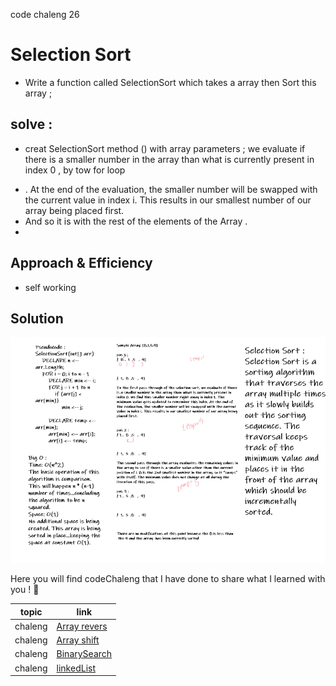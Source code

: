  code chaleng 26

 # Selection Sort
 
<!-- Short summary or background information -->
* Write a function called SelectionSort which takes a array then Sort this array  ;
  
 
 ## solve :

- creat  SelectionSort method () with array parameters ;
we evaluate if there is a smaller number in the array than what is currently present in index 0 ,
by tow for loop 
* . At the end of the evaluation, the smaller number will be swapped with the current value in index i. This results in our smallest number of our array being placed first.
* And so it is with the rest of the elements of the Array .
* 
## Approach & Efficiency
<!-- What approach did you take? Why? What is the Big O space/time for this approach? -->
 * self working

## Solution
<!-- Embedded whiteboard image -->
![whtie board](https://github.com/abdalrahman-alhmouz/data-Structure-alogarethem/blob/code-26/assets/article%2026.PNG?raw=true)

Here you will find codeChaleng that I have done  to share what I learned with you ! 💙

 topic          | link  |
| ------------- | ------------- |
| chaleng |[Array revers](chalenges/ArrayReverse.java)  |
| chaleng |[Array shift](chalenges/ArrayShift.java)  |
| chaleng |[BinarySearch](chalenges/BinarySearch.java)  |
| chaleng |[linkedList](chalenges/LinkedList.java)  |
